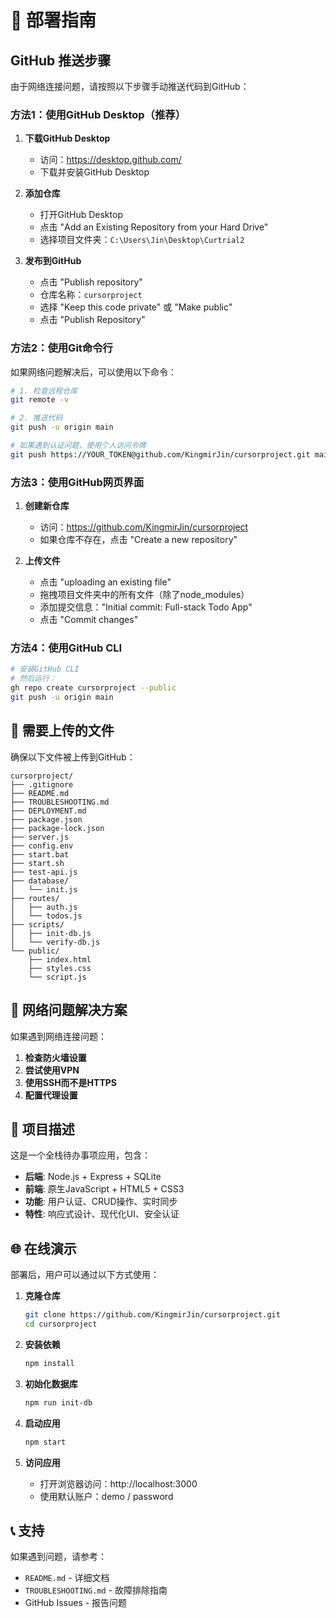 # 🚀 部署指南

## GitHub 推送步骤

由于网络连接问题，请按照以下步骤手动推送代码到GitHub：

### 方法1：使用GitHub Desktop（推荐）

1. **下载GitHub Desktop**
   - 访问：https://desktop.github.com/
   - 下载并安装GitHub Desktop

2. **添加仓库**
   - 打开GitHub Desktop
   - 点击 "Add an Existing Repository from your Hard Drive"
   - 选择项目文件夹：`C:\Users\Jin\Desktop\Curtrial2`

3. **发布到GitHub**
   - 点击 "Publish repository"
   - 仓库名称：`cursorproject`
   - 选择 "Keep this code private" 或 "Make public"
   - 点击 "Publish Repository"

### 方法2：使用Git命令行

如果网络问题解决后，可以使用以下命令：

```bash
# 1. 检查远程仓库
git remote -v

# 2. 推送代码
git push -u origin main

# 如果遇到认证问题，使用个人访问令牌
git push https://YOUR_TOKEN@github.com/KingmirJin/cursorproject.git main
```

### 方法3：使用GitHub网页界面

1. **创建新仓库**
   - 访问：https://github.com/KingmirJin/cursorproject
   - 如果仓库不存在，点击 "Create a new repository"

2. **上传文件**
   - 点击 "uploading an existing file"
   - 拖拽项目文件夹中的所有文件（除了node_modules）
   - 添加提交信息："Initial commit: Full-stack Todo App"
   - 点击 "Commit changes"

### 方法4：使用GitHub CLI

```bash
# 安装GitHub CLI
# 然后运行：
gh repo create cursorproject --public
git push -u origin main
```

## 📁 需要上传的文件

确保以下文件被上传到GitHub：

```
cursorproject/
├── .gitignore
├── README.md
├── TROUBLESHOOTING.md
├── DEPLOYMENT.md
├── package.json
├── package-lock.json
├── server.js
├── config.env
├── start.bat
├── start.sh
├── test-api.js
├── database/
│   └── init.js
├── routes/
│   ├── auth.js
│   └── todos.js
├── scripts/
│   ├── init-db.js
│   └── verify-db.js
└── public/
    ├── index.html
    ├── styles.css
    └── script.js
```

## 🔧 网络问题解决方案

如果遇到网络连接问题：

1. **检查防火墙设置**
2. **尝试使用VPN**
3. **使用SSH而不是HTTPS**
4. **配置代理设置**

## 📝 项目描述

这是一个全栈待办事项应用，包含：

- **后端**: Node.js + Express + SQLite
- **前端**: 原生JavaScript + HTML5 + CSS3
- **功能**: 用户认证、CRUD操作、实时同步
- **特性**: 响应式设计、现代化UI、安全认证

## 🌐 在线演示

部署后，用户可以通过以下方式使用：

1. **克隆仓库**
   ```bash
   git clone https://github.com/KingmirJin/cursorproject.git
   cd cursorproject
   ```

2. **安装依赖**
   ```bash
   npm install
   ```

3. **初始化数据库**
   ```bash
   npm run init-db
   ```

4. **启动应用**
   ```bash
   npm start
   ```

5. **访问应用**
   - 打开浏览器访问：http://localhost:3000
   - 使用默认账户：demo / password

## 📞 支持

如果遇到问题，请参考：
- `README.md` - 详细文档
- `TROUBLESHOOTING.md` - 故障排除指南
- GitHub Issues - 报告问题
